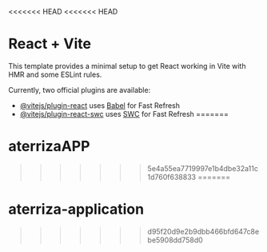 <<<<<<< HEAD
<<<<<<< HEAD
# React + Vite

This template provides a minimal setup to get React working in Vite with HMR and some ESLint rules.

Currently, two official plugins are available:

- [@vitejs/plugin-react](https://github.com/vitejs/vite-plugin-react/blob/main/packages/plugin-react/README.md) uses [Babel](https://babeljs.io/) for Fast Refresh
- [@vitejs/plugin-react-swc](https://github.com/vitejs/vite-plugin-react-swc) uses [SWC](https://swc.rs/) for Fast Refresh
=======
# aterrizaAPP
>>>>>>> 5e4a55ea7719997e1b4dbe32a11c1d760f638833
=======
# aterriza-application
>>>>>>> d95f20d9e2b9dbb466bfd647c8ebe5908dd758d0
